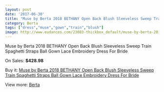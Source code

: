 ```yaml
---
layout: post
date: '2017-06-30'
title: "Muse by Berta 2018 BETHANY Open Back Blush Sleeveless Sweep Train Spaghetti Straps Ball Gown Lace Embroidery Dress For Bride"
category: Berta
tags: ["dress","muse","gown","train","blush"]
image: http://www.eudances.com/23083-thickbox_default/muse-by-berta-2018-bethany-open-back-blush-sleeveless-sweep-train-spaghetti-straps-ball-gown-lace-embroidery-dress-for-bride.jpg
---
```

Muse by Berta 2018 BETHANY Open Back Blush Sleeveless Sweep Train Spaghetti Straps Ball Gown Lace Embroidery Dress For Bride

On Sales: **$428.98**
<a href="https://www.eudances.com/en/berta/7382-muse-by-berta-2018-bethany-open-back-blush-sleeveless-sweep-train-spaghetti-straps-ball-gown-lace-embroidery-dress-for-bride.html"><amp-img layout="responsive" width="600" height="600" src="//www.eudances.com/23083-thickbox_default/muse-by-berta-2018-bethany-open-back-blush-sleeveless-sweep-train-spaghetti-straps-ball-gown-lace-embroidery-dress-for-bride.jpg" alt="Muse by Berta 2018 BETHANY Open Back Blush Sleeveless Sweep Train Spaghetti Straps Ball Gown Lace Embroidery Dress For Bride 0" /></a>
<a href="https://www.eudances.com/en/berta/7382-muse-by-berta-2018-bethany-open-back-blush-sleeveless-sweep-train-spaghetti-straps-ball-gown-lace-embroidery-dress-for-bride.html"><amp-img layout="responsive" width="600" height="600" src="//www.eudances.com/23086-thickbox_default/muse-by-berta-2018-bethany-open-back-blush-sleeveless-sweep-train-spaghetti-straps-ball-gown-lace-embroidery-dress-for-bride.jpg" alt="Muse by Berta 2018 BETHANY Open Back Blush Sleeveless Sweep Train Spaghetti Straps Ball Gown Lace Embroidery Dress For Bride 1" /></a>
<a href="https://www.eudances.com/en/berta/7382-muse-by-berta-2018-bethany-open-back-blush-sleeveless-sweep-train-spaghetti-straps-ball-gown-lace-embroidery-dress-for-bride.html"><amp-img layout="responsive" width="600" height="600" src="//www.eudances.com/23085-thickbox_default/muse-by-berta-2018-bethany-open-back-blush-sleeveless-sweep-train-spaghetti-straps-ball-gown-lace-embroidery-dress-for-bride.jpg" alt="Muse by Berta 2018 BETHANY Open Back Blush Sleeveless Sweep Train Spaghetti Straps Ball Gown Lace Embroidery Dress For Bride 2" /></a>
<a href="https://www.eudances.com/en/berta/7382-muse-by-berta-2018-bethany-open-back-blush-sleeveless-sweep-train-spaghetti-straps-ball-gown-lace-embroidery-dress-for-bride.html"><amp-img layout="responsive" width="600" height="600" src="//www.eudances.com/23084-thickbox_default/muse-by-berta-2018-bethany-open-back-blush-sleeveless-sweep-train-spaghetti-straps-ball-gown-lace-embroidery-dress-for-bride.jpg" alt="Muse by Berta 2018 BETHANY Open Back Blush Sleeveless Sweep Train Spaghetti Straps Ball Gown Lace Embroidery Dress For Bride 3" /></a>

Buy it: [Muse by Berta 2018 BETHANY Open Back Blush Sleeveless Sweep Train Spaghetti Straps Ball Gown Lace Embroidery Dress For Bride](https://www.eudances.com/en/berta/7382-muse-by-berta-2018-bethany-open-back-blush-sleeveless-sweep-train-spaghetti-straps-ball-gown-lace-embroidery-dress-for-bride.html "Muse by Berta 2018 BETHANY Open Back Blush Sleeveless Sweep Train Spaghetti Straps Ball Gown Lace Embroidery Dress For Bride")

View more: [Berta](https://www.eudances.com/en/110-berta "Berta")